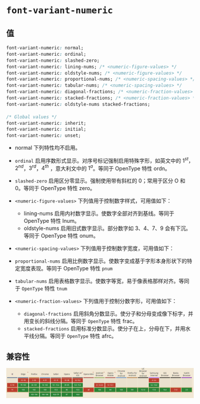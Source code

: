 # `font-variant-numeric`

## 值

```css
font-variant-numeric: normal;
font-variant-numeric: ordinal;
font-variant-numeric: slashed-zero;
font-variant-numeric: lining-nums; /* <numeric-figure-values> */
font-variant-numeric: oldstyle-nums; /* <numeric-figure-values> */
font-variant-numeric: proportional-nums; /* <numeric-spacing-values> */
font-variant-numeric: tabular-nums; /* <numeric-spacing-values> */
font-variant-numeric: diagonal-fractions; /* <numeric-fraction-values> */
font-variant-numeric: stacked-fractions; /* <numeric-fraction-values> */
font-variant-numeric: oldstyle-nums stacked-fractions;

/* Global values */
font-variant-numeric: inherit;
font-variant-numeric: initial;
font-variant-numeric: unset;
```

- normal
  下列特性均不启用。

- `ordinal`
  启用序数形式显示。对序号标记强制启用特殊字形，如英文中的 $1^{st}$，$2^{nd}$，$3^{rd}$，$4^{th}$ ，意大利文中的 $1^a$。等同于 OpenType 特性 ordn。
- `slashed-zero`
  启用区分零显示。强制使用带有斜杠的 0；常用于区分 O 和 0。等同于 OpenType 特性 zero。
- `<numeric-figure-values>`
  下列值用于控制数字样式，可用值如下：
  - lining-nums 启用内衬数字显示。使数字全部对齐到基线。等同于 OpenType 特性 lnum。
  - oldstyle-nums 启用旧式数字显示。部分数字如 3、4、7、9 会有下沉。等同于 OpenType 特性 onum。
- `<numeric-spacing-values>`
  下列值用于控制数字宽度，可用值如下：
- `proportional-nums` 启用比例数字显示。使数字变成基于字形本身形状下的特定宽度表现。等同于 OpenType 特性 `pnum`
- `tabular-nums` 启用表格数字显示。使数字等宽，易于像表格那样对齐。等同于 `OpenType` 特性 `tnum`
- `<numeric-fraction-values>`
  下列值用于控制分数字形，可用值如下：
  - `diagonal-fractions` 启用斜角分数显示。使分子和分母变成像下标字，并用变长的斜线分隔。等同于 `OpenType` 特性 frac。
  - `stacked-fractions` 启用标准分数显示。使分子在上，分母在下，并用水平线分隔。等同于 `OpenType` 特性 afrc。

## 兼容性

![](./.assets/font-variant-numeric-2022-07-14-15-43-50.png)

